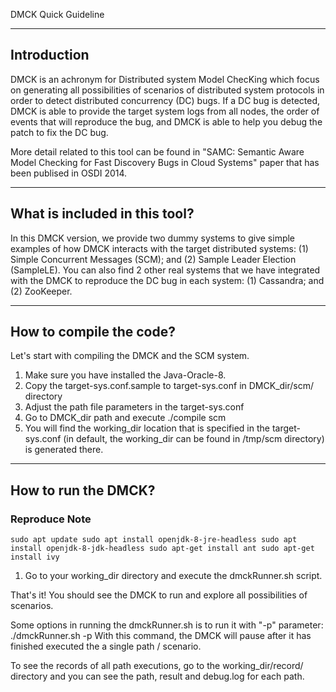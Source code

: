 DMCK Quick Guideline

------------
Introduction
------------

DMCK is an achronym for Distributed system Model ChecKing
which focus on generating all possibilities of scenarios
of distributed system protocols in order to detect 
distributed concurrency (DC) bugs. If a DC bug is detected,
DMCK is able to provide the target system logs from all nodes,
the order of events that will reproduce the bug, and DMCK
is able to help you debug the patch to fix the DC bug.

More detail related to this tool can be found in
"SAMC: Semantic Aware Model Checking for Fast Discovery Bugs in Cloud Systems" paper
that has been publised in OSDI 2014.

------------------------------
What is included in this tool?
------------------------------

In this DMCK version, we provide two dummy systems
to give simple examples of how DMCK interacts with
the target distributed systems: (1) Simple Concurrent
Messages (SCM); and (2) Sample Leader Election (SampleLE).
You can also find 2 other real systems that we have integrated
with the DMCK to reproduce the DC bug in each system:
(1) Cassandra; and (2) ZooKeeper.

------------------------
How to compile the code?
------------------------
Let's start with compiling the DMCK and the SCM system.

1. Make sure you have installed the Java-Oracle-8.
2. Copy the target-sys.conf.sample to target-sys.conf 
   in DMCK_dir/scm/ directory
3. Adjust the path file parameters in the target-sys.conf
4. Go to DMCK_dir path and execute ./compile scm
5. You will find the working_dir location that is specified
   in the target-sys.conf (in default, the working_dir
   can be found in /tmp/scm directory) is generated there.

--------------------
How to run the DMCK?
--------------------

### Reproduce Note
`
sudo apt update
sudo apt install openjdk-8-jre-headless
sudo apt install openjdk-8-jdk-headless
sudo apt-get install ant
sudo apt-get install ivy
`


1. Go to your working_dir directory and execute the
   dmckRunner.sh script.

That's it! You should see the DMCK to run and explore
all possibilities of scenarios. 

Some options in running the dmckRunner.sh is to run it with
"-p" parameter: ./dmckRunner.sh -p
With this command, the DMCK will pause after it has finished
executed the a single path / scenario.

To see the records of all path executions, go to the
working_dir/record/ directory and you can see the path,
result and debug.log for each path.


